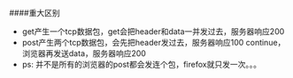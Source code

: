 ####重大区别
* get产生一个tcp数据包，get会把header和data一并发过去，服务器响应200
* post产生两个tcp数据包，会先把header发过去，服务器响应100 continue，浏览器再发送data，服务器响应200
* ps: 并不是所有的浏览器的post都会发连个包，firefox就只发一次。。。
